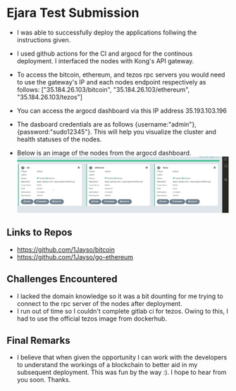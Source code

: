 # Ejara Test Submission
<!-- # DigitalOcean Kubernetes Challenge  -->


- I was able to successfully deploy the applications follwing the instructions given. 
- I used github actions for the CI and argocd for the continous deployment. I interfaced the nodes with Kong's API gateway.
- To access the bitcoin, ethereum, and tezos rpc servers you would need to use the gateway's IP and each nodes endpoint respectively as follows: ["35.184.26.103/bitcoin", "35.184.26.103/ethereum", "35.184.26.103/tezos"]


- You can access the argocd dashboard via this IP address 35.193.103.196 
- The dasboard credentials are as follows {username:"admin"}, {password:"sudo12345"}. This will help you visualize the cluster and health statuses of the nodes.
- Below is an image of the nodes from the argocd dashboard.
![Nodes in ArgoCd dashboard](images/btc-eth-tezos.png)

## Links to Repos
- https://github.com/1Jayso/bitcoin
- https://github.com/1Jayso/go-ethereum

## Challenges Encountered
- I lacked the domain knowledge so it was a bit dounting for me trying to connect to the rpc server of the nodes after deployment.
- I run out of time so I couldn't complete gitlab ci for tezos. Owing to this, I  had to use the official tezos image from dockerhub.

## Final Remarks 
- I believe that when given the opportunity I can work with the developers to understand the workings of a blockchain to better aid in my subsequent deployment. This was fun by the way :). I hope to hear from you soon. Thanks.
